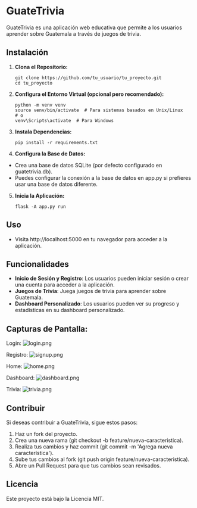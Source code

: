 # GuateTrivia

GuateTrivia es una aplicación web educativa que permite a los usuarios aprender sobre Guatemala a través de juegos de trivia.

## Instalación

1. **Clona el Repositorio:**
   ```shell
   git clone https://github.com/tu_usuario/tu_proyecto.git
   cd tu_proyecto

2. **Configura el Entorno Virtual (opcional pero recomendado):**
   ```shell
   python -m venv venv
   source venv/bin/activate  # Para sistemas basados en Unix/Linux
   # o
   venv\Scripts\activate  # Para Windows

3. **Instala Dependencias:**
   ```shell
   pip install -r requirements.txt

4. **Configura la Base de Datos:**  
* Crea una base de datos SQLite (por defecto configurado en guatetrivia.db).
* Puedes configurar la conexión a la base de datos en app.py si prefieres usar una base de datos diferente.

5. **Inicia la Aplicación:**
   ```shell
   flask -A app.py run

## Uso

* Visita http://localhost:5000 en tu navegador para acceder a la aplicación.

## Funcionalidades

* __Inicio de Sesión y Registro__: Los usuarios pueden iniciar sesión o crear una cuenta para acceder a la aplicación.
* __Juegos de Trivia__: Juega juegos de trivia para aprender sobre Guatemala.
* __Dashboard Personalizado__: Los usuarios pueden ver su progreso y estadísticas en su dashboard personalizado.

## Capturas de Pantalla:
Login:
![login.png](trivia/static/images/screenshots/login.png)

Registro:
![signup.png](trivia/static/images/screenshots/signup.png)

Home:
![home.png](trivia/static/images/screenshots/home.png)

Dashboard:
![dashboard.png](trivia/static/images/screenshots/dashboard.png)

Trivia:
![trivia.png](trivia/static/images/screenshots/trivia.png)


## Contribuir

Si deseas contribuir a GuateTrivia, sigue estos pasos:

1. Haz un fork del proyecto.
2. Crea una nueva rama (git checkout -b feature/nueva-caracteristica).
3. Realiza tus cambios y haz commit (git commit -m 'Agrega nueva característica').
4. Sube tus cambios al fork (git push origin feature/nueva-caracteristica).
5. Abre un Pull Request para que tus cambios sean revisados.


## Licencia
Este proyecto está bajo la Licencia MIT.
